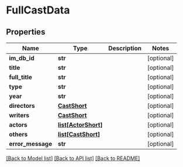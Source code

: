 # FullCastData

## Properties
Name | Type | Description | Notes
------------ | ------------- | ------------- | -------------
**im_db_id** | **str** |  | [optional] 
**title** | **str** |  | [optional] 
**full_title** | **str** |  | [optional] 
**type** | **str** |  | [optional] 
**year** | **str** |  | [optional] 
**directors** | [**CastShort**](CastShort.md) |  | [optional] 
**writers** | [**CastShort**](CastShort.md) |  | [optional] 
**actors** | [**list[ActorShort]**](ActorShort.md) |  | [optional] 
**others** | [**list[CastShort]**](CastShort.md) |  | [optional] 
**error_message** | **str** |  | [optional] 

[[Back to Model list]](../README.md#documentation-for-models) [[Back to API list]](../README.md#documentation-for-api-endpoints) [[Back to README]](../README.md)

